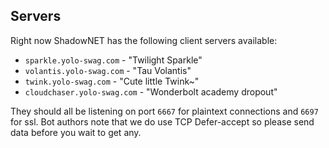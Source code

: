 ## Servers

Right now ShadowNET has the following client servers available:

 - `sparkle.yolo-swag.com` - "Twilight Sparkle"
 - `volantis.yolo-swag.com` - "Tau Volantis"
 - `twink.yolo-swag.com` - "Cute little Twink~"
 - `cloudchaser.yolo-swag.com` - "Wonderbolt academy dropout"

They should all be listening on port `6667` for plaintext connections and 
`6697` for ssl. Bot authors note that we do use TCP Defer-accept so please send 
data before you wait to get any.

